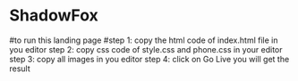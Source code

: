 # ShadowFox
#to run this landing page 
#step 1: copy the html code of index.html file in you editor
step 2: copy css code of style.css and phone.css in your editor
step 3: copy all images in you editor
step 4: click on Go Live 
you will get the result

